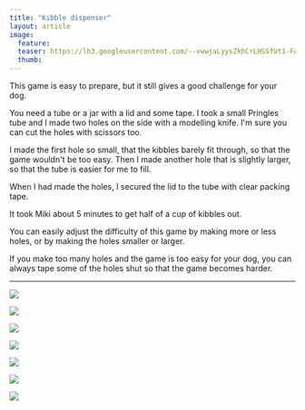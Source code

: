 ```yaml
---
title: "Kibble dispenser"
layout: article
image:
  feature:
  teaser: https://lh3.googleusercontent.com/--vwwjaLyysZkhCrLHSSfUt1-Fo5O8Mrr6zfr2QHuF1zs1kpLOYwW0FusPHpO9uVN5UPlm0wvgYIwbkGDfKVPuPC-O26PSXh3o9aB25ihiibNOYiSVYFHgpa9Yc0tebdPPaonEGoELrJQhg5rOc7iQ31nSulHDPXs4_KICiZeaU7KK9ClZbMBbfjmOweq70gGHs3imzieth1rIT_lRQV6obJ3VZyCm-isdscQNHjc8xXMgzQ4pRyRnttZHDStMN-UvMh-3TEyQsHdAJURHtcJCmOx2T1-8C8PlB6kDIyhOrO8WK3iYseK1mWDmRfPwJZQ--Stz-FO8sG7xJBSgM_xiVApw2cEq4OE1w03zYjcPiNJdrI4YU1xfJD72PxKgQKE87xWo9SuQ_OIHYlCrh9Rs2QDHh6-JjnjSwkF8Roo_G1K7zOYuPmROQuV30PvA2oaw8-GiwyQmANFsIZUbvDg44l3Aoljj29Gx2LeMjUF6j75SMVUQ0d5erWaZHXWuZILbUi8YEZ9rw2mPWOt2vdYR35UgYece-UKQiZ_6qDC48=w245
  thumb:
---
```


This game is easy to prepare, but it still gives a good challenge for your dog.

You need a tube or a jar with a lid and some tape. I took a small Pringles tube and I made two holes on the side with a modelling knife. I'm sure you can cut the holes with scissors too.

I made the first hole so small, that the kibbles barely fit through, so that the game wouldn't be too easy. Then I made another hole that is slightly larger, so that the tube is easier for me to fill.

When I had made the holes, I secured the lid to the tube with clear packing tape.

It took Miki about 5 minutes to get half of a cup of kibbles out.

You can easily adjust the difficulty of this game by making more or less holes, or by making the holes smaller or larger.

If you make too many holes and the game is too easy for your dog, you can always tape some of the holes shut so that the game becomes harder.

---

[![](https://lh3.googleusercontent.com/moC4lTVrkgH4r1H9wQPnrHTFHHNNOuEbOFUKXnYbHhMgrDLwKpEbjBVcS1l0UPa7476ubHYpJNmhNuuI4gBBl8kay-uDgrRnob0aNBRoVWp_5JXATrrxstZvoNiqflbzPxvYFykAEdBgacbb5rRdXHzo-_cInfuNiC1MgxUM_67aAORjAzfGvmW8OHI0yvf516BMzObRaDfU051ys2VFgNTXT9908mlGlGBgslkYvFdi-XiTGrqljRFT1EG3DMFHRvO_U2I3LM-m1cXHNuLUQtlkAhA50gK6W8svvLmvb17Gd-aiQoh6fSEjjWz9Gycb2oCmO0_eJFEaz1pn2vOTWNK6C3eVkHoxtUrLXJRqC7kL5wqNpr1tyaLlRAMwdzv2tsxzivDCwo-3jmc9N0UagEExWOwbK_QoUT0weEvYfh3Rp_H_kuyTwCVtnMCZR-AHBT7hzTFAYcY3TyjM4q-77rTDS1Gt-Ro1p-Zi9PpfUgUKDqLTFtupDi1uTtZQLRWV4n-mtW9UC2lwLmcrjFicpPEOpdZS_mya2-baef-YN2k=w800)](https://lh3.googleusercontent.com/moC4lTVrkgH4r1H9wQPnrHTFHHNNOuEbOFUKXnYbHhMgrDLwKpEbjBVcS1l0UPa7476ubHYpJNmhNuuI4gBBl8kay-uDgrRnob0aNBRoVWp_5JXATrrxstZvoNiqflbzPxvYFykAEdBgacbb5rRdXHzo-_cInfuNiC1MgxUM_67aAORjAzfGvmW8OHI0yvf516BMzObRaDfU051ys2VFgNTXT9908mlGlGBgslkYvFdi-XiTGrqljRFT1EG3DMFHRvO_U2I3LM-m1cXHNuLUQtlkAhA50gK6W8svvLmvb17Gd-aiQoh6fSEjjWz9Gycb2oCmO0_eJFEaz1pn2vOTWNK6C3eVkHoxtUrLXJRqC7kL5wqNpr1tyaLlRAMwdzv2tsxzivDCwo-3jmc9N0UagEExWOwbK_QoUT0weEvYfh3Rp_H_kuyTwCVtnMCZR-AHBT7hzTFAYcY3TyjM4q-77rTDS1Gt-Ro1p-Zi9PpfUgUKDqLTFtupDi1uTtZQLRWV4n-mtW9UC2lwLmcrjFicpPEOpdZS_mya2-baef-YN2k=s0)

[![](https://lh3.googleusercontent.com/hVRVkyq7LIsUnQqrY1tDUumKabFm1yc3fsdD6zarS2qK1Xk0rDlB06oORzpajzY1TEzDSaZAoqB7M43ort5_YpW1bUVzhwZbJoY3wTtJC3JWnSmqeyclmSMde1u3u37shkB1N9ft2kk720okDMeTISXx4Oi2Fva6AbMJ9tFFpR2UtjexmIkbwqIkNjSfxcHBPAnLLUBVZpOKZSHYengtlrqR5hFMSVnJtGJSpyr_UdzZnnmqSduFL-jcxrWls7vYKUE7r4KYOsIqfGfMh1nqgpKsZvHKEBj_0v7BX1OshcrVmUvPmd1v85j0zBGYziVik3wgVVOmQnd47RtoN4m6rGJWCXfcJxEaZkat58_Z5UQUzDj8L1lOtnUXhoFBhoAW9BuFJEoaOdpoocvFHWV8jQMHOxBtlOazlASigHTP3K9vEcI-aOduDDzRFgiP2xjxRCYuEFYNAaIyoUKaF6GV45aYaQGq8Es8To-sKasRy6mqk12Ju0t_EhXcVNmNfO0406ygkvS5ulwEBX2P9YHEmOGkACKKR4VuPTMjhN9Zzdo=w800)](https://lh3.googleusercontent.com/hVRVkyq7LIsUnQqrY1tDUumKabFm1yc3fsdD6zarS2qK1Xk0rDlB06oORzpajzY1TEzDSaZAoqB7M43ort5_YpW1bUVzhwZbJoY3wTtJC3JWnSmqeyclmSMde1u3u37shkB1N9ft2kk720okDMeTISXx4Oi2Fva6AbMJ9tFFpR2UtjexmIkbwqIkNjSfxcHBPAnLLUBVZpOKZSHYengtlrqR5hFMSVnJtGJSpyr_UdzZnnmqSduFL-jcxrWls7vYKUE7r4KYOsIqfGfMh1nqgpKsZvHKEBj_0v7BX1OshcrVmUvPmd1v85j0zBGYziVik3wgVVOmQnd47RtoN4m6rGJWCXfcJxEaZkat58_Z5UQUzDj8L1lOtnUXhoFBhoAW9BuFJEoaOdpoocvFHWV8jQMHOxBtlOazlASigHTP3K9vEcI-aOduDDzRFgiP2xjxRCYuEFYNAaIyoUKaF6GV45aYaQGq8Es8To-sKasRy6mqk12Ju0t_EhXcVNmNfO0406ygkvS5ulwEBX2P9YHEmOGkACKKR4VuPTMjhN9Zzdo=s0)

[![](https://lh3.googleusercontent.com/PnQb6yGjZhPdQTp4JkTtUvQ7jJPnUfJveKPVVzEb8sGoQxlQag6a-1Pya9GqqMlgfI-J79KnmJOOrsxdEt2BIRhw_60jLVbOh-jXDzt5u_MT7w3s8MMrr0I-zAV_KBsMlW3Ho5aAnzGcUe_fU1eRgi8J10Hux8u4fGiIYWYKdNfQ86SnAY7dBe3Jh8VObGVHXFkhR5xfODYrjbZxdYLTt8WgEICkXKURoDbn_3srkcIiWlN6wFq-2tGQKfqRRGeYX1KpZTApztYYQueCBXoIIz4FpcPsCb4N52VelQ_nKqLfrM4y2YK6fy4XsH_IKENNi4hmf_UIiEwEpdPeB2STGwOsFdDnuXJD06fs6hBuAp4eTuHhSBMYN1w9fKFi55u7-EN-0vF-nh-zm8rGcTMEGpFb2P7jCT9cX20wiHynhsQmgTabSHbzRp8eIcoz5WGA9xOTZTMRBfamGQghjgOcWOJQOcz0Gibr4lst1aruLkHxDUo37UCXCvIUIWC_nyCOt3F1tDHrflzr8rVhBNwoo5dmeOjjUxqW_h2nMroB8ig=w800)](https://lh3.googleusercontent.com/PnQb6yGjZhPdQTp4JkTtUvQ7jJPnUfJveKPVVzEb8sGoQxlQag6a-1Pya9GqqMlgfI-J79KnmJOOrsxdEt2BIRhw_60jLVbOh-jXDzt5u_MT7w3s8MMrr0I-zAV_KBsMlW3Ho5aAnzGcUe_fU1eRgi8J10Hux8u4fGiIYWYKdNfQ86SnAY7dBe3Jh8VObGVHXFkhR5xfODYrjbZxdYLTt8WgEICkXKURoDbn_3srkcIiWlN6wFq-2tGQKfqRRGeYX1KpZTApztYYQueCBXoIIz4FpcPsCb4N52VelQ_nKqLfrM4y2YK6fy4XsH_IKENNi4hmf_UIiEwEpdPeB2STGwOsFdDnuXJD06fs6hBuAp4eTuHhSBMYN1w9fKFi55u7-EN-0vF-nh-zm8rGcTMEGpFb2P7jCT9cX20wiHynhsQmgTabSHbzRp8eIcoz5WGA9xOTZTMRBfamGQghjgOcWOJQOcz0Gibr4lst1aruLkHxDUo37UCXCvIUIWC_nyCOt3F1tDHrflzr8rVhBNwoo5dmeOjjUxqW_h2nMroB8ig=s0)

[![](https://lh3.googleusercontent.com/KT8kOEydW95ZG6yswrdNEowZPidK9wTcJev1LYV_SsvmBGijuytP-jIRRTySOhxcJgnbwVczd_H3FkXEeHFKGsk28dq48UVFobXpUFVh4IXuVryInY6F-lhFdlhKRmJGBijfXCA7sKJE6jzakR5gQG8JMpzFHOq4hFxZRjM_ObiG-rcPFdCG1oftwqjLFaxZa0amuoXXV8DF_YY04KxQBeCokrNTnD8NFEhluaZxTwyM9eJeuFVVP_i9UivJbk8UDWRe-OLGSZT-WXVl9YGyWqUX8MjIsAFwCPu7K1SYCUiGxTTjs7tx1jYd-gA5aaeJk2WZdC1KSnjEfcrN6IQoBQtuaE0oLX--o9cmJ0HBmj7xB4h6BRAN-CNuFw-UT53O19h_YDuhtoenuaWPos3SAc7Y-n5pSifOeH3VswPA1xC0W4guRrI6ztu3vu-3Zx9o5YPrxcbpGwObuF0xQD89tib7TTu6JV1m3IIZkk3luOdhnhtnU4QSRpgR1EcnG1UTg-eF90OgY5PjP0u3WAEKMDAhYLz090Uqg4B1w3Vfm2U=w800)](https://lh3.googleusercontent.com/KT8kOEydW95ZG6yswrdNEowZPidK9wTcJev1LYV_SsvmBGijuytP-jIRRTySOhxcJgnbwVczd_H3FkXEeHFKGsk28dq48UVFobXpUFVh4IXuVryInY6F-lhFdlhKRmJGBijfXCA7sKJE6jzakR5gQG8JMpzFHOq4hFxZRjM_ObiG-rcPFdCG1oftwqjLFaxZa0amuoXXV8DF_YY04KxQBeCokrNTnD8NFEhluaZxTwyM9eJeuFVVP_i9UivJbk8UDWRe-OLGSZT-WXVl9YGyWqUX8MjIsAFwCPu7K1SYCUiGxTTjs7tx1jYd-gA5aaeJk2WZdC1KSnjEfcrN6IQoBQtuaE0oLX--o9cmJ0HBmj7xB4h6BRAN-CNuFw-UT53O19h_YDuhtoenuaWPos3SAc7Y-n5pSifOeH3VswPA1xC0W4guRrI6ztu3vu-3Zx9o5YPrxcbpGwObuF0xQD89tib7TTu6JV1m3IIZkk3luOdhnhtnU4QSRpgR1EcnG1UTg-eF90OgY5PjP0u3WAEKMDAhYLz090Uqg4B1w3Vfm2U=s0)

[![](https://lh3.googleusercontent.com/yWh9Ey4goHB2Z7iHqZLDEcjwwNrYRVEoVKUuNrWIMYen4MAOf3FBRQsQT5B7CABmoQCbciuAAYiycvwUk82H9P3gOdIDd76HEcaVtJYN5YidZDgrGmshO8CIEzCacAOzX78EUwclqmRvclqZnVy-S3qpFHIrDJxrZjIjbY5HlT6mJtFyy9wZi-IvzsBKSeebEz5Oq5x4BKJs5GPsIEbCnliGEwhzbyy-LZI2RSANKohyOiqaMRQMmvDBvCJ06xvjbbV0iL1FOUF0wLzP79ws-K4fhmJ515MAe1Mdi0ovMxln229nvl8_AMoy2lFF_00YoZHJKdwwCP9Sj0LpcHdsWd33MRA8I1PPgu0o2iDZObt4ZRmus0d3c4EYILAWZHpkl1rpOHADRrypnaFmjwS-Yg69nGZES6MHzLu1JKhqGwzEky_dsLKiLQXF4PyPvY7oG6H2QDT3wGiL05jbbawJmC2TWfsYOUa7BYPb7J6E91xXx-nyz4yZL7qGK9aINKlLdIp_9wDgu5pWZUXS0_BZwnZ7oKDW6E5QBieucm1dN3U=w800)](https://lh3.googleusercontent.com/yWh9Ey4goHB2Z7iHqZLDEcjwwNrYRVEoVKUuNrWIMYen4MAOf3FBRQsQT5B7CABmoQCbciuAAYiycvwUk82H9P3gOdIDd76HEcaVtJYN5YidZDgrGmshO8CIEzCacAOzX78EUwclqmRvclqZnVy-S3qpFHIrDJxrZjIjbY5HlT6mJtFyy9wZi-IvzsBKSeebEz5Oq5x4BKJs5GPsIEbCnliGEwhzbyy-LZI2RSANKohyOiqaMRQMmvDBvCJ06xvjbbV0iL1FOUF0wLzP79ws-K4fhmJ515MAe1Mdi0ovMxln229nvl8_AMoy2lFF_00YoZHJKdwwCP9Sj0LpcHdsWd33MRA8I1PPgu0o2iDZObt4ZRmus0d3c4EYILAWZHpkl1rpOHADRrypnaFmjwS-Yg69nGZES6MHzLu1JKhqGwzEky_dsLKiLQXF4PyPvY7oG6H2QDT3wGiL05jbbawJmC2TWfsYOUa7BYPb7J6E91xXx-nyz4yZL7qGK9aINKlLdIp_9wDgu5pWZUXS0_BZwnZ7oKDW6E5QBieucm1dN3U=s0)

[![](https://lh3.googleusercontent.com/mecF9DSQZJ551X6iVoX1BgaWMA7cNmcGxYwSrCrnZJQO_cdVx1StELjkI7KLDCedF0V53sSQEoSTJqLYapTFFnEhIOutHXpWvZVDwGwMvoLpFXOocIOIfaAaDESEQG2rvWAe93QFVMuFZp2kdSL_iUv65U8P131xh96B88Ab8u2TviGyjTJD-vtJn2zNLiuEAFLGt5OhOLxuSVkAydYMzedvuwk7Zg6MnXBlbQGveWFBaa0_pmFgTgVP-se1SirDQzuSLqbYxSN-Iy-JxhoGR5nKgMHxc1-Lt4MpMbcPWzknymqawLuuVCh2NgxBi1VnBvYjSsFdap7ehYrKzw9AixG96rmyBTH0qi5QO3MHL4JO-ilS68K_9-AuKjiXhBb7VW0-71nwLMJkNeQeQMQq1GSfOJQD_h_m_nlMre1G-rY_xH5A-AaChoRoA_MzOwTRcy807Eas9VpohX63NgNmCqRCrlt34uz9_BL7HiF_7dlwsbbP3HSomDzAzsyVQku7F9n-sEhpAdHR3qBnGiMKqBpe9jp1XzN0OajkVb8SaUM=w800)](https://lh3.googleusercontent.com/mecF9DSQZJ551X6iVoX1BgaWMA7cNmcGxYwSrCrnZJQO_cdVx1StELjkI7KLDCedF0V53sSQEoSTJqLYapTFFnEhIOutHXpWvZVDwGwMvoLpFXOocIOIfaAaDESEQG2rvWAe93QFVMuFZp2kdSL_iUv65U8P131xh96B88Ab8u2TviGyjTJD-vtJn2zNLiuEAFLGt5OhOLxuSVkAydYMzedvuwk7Zg6MnXBlbQGveWFBaa0_pmFgTgVP-se1SirDQzuSLqbYxSN-Iy-JxhoGR5nKgMHxc1-Lt4MpMbcPWzknymqawLuuVCh2NgxBi1VnBvYjSsFdap7ehYrKzw9AixG96rmyBTH0qi5QO3MHL4JO-ilS68K_9-AuKjiXhBb7VW0-71nwLMJkNeQeQMQq1GSfOJQD_h_m_nlMre1G-rY_xH5A-AaChoRoA_MzOwTRcy807Eas9VpohX63NgNmCqRCrlt34uz9_BL7HiF_7dlwsbbP3HSomDzAzsyVQku7F9n-sEhpAdHR3qBnGiMKqBpe9jp1XzN0OajkVb8SaUM=s0)

[![](https://lh3.googleusercontent.com/Q2LLH07AtjjDczqrmxESxQ0O0Iz4GBDZJascAvLVe5Iz04zDZJj2BQ2J7NN0fhrvItmlqTskAx-81SC93EGHWWSNSkBIC7nEcva8PzMfovUCdL0sOlYvUYs28GspbaPfElYT7wsLITl4anyRR5rGQ7PyPL_lUhV82StIlioHoWtWAB6DosoRAWgd2bboHUlkWUuvxb-1Ao002np_umOXRHf58GqOU3K9uQM619g6OGF118tC0uG6Nm0cZmDopJ8hP8RHMPTQATPTcLIUSF7fI6pt4_gR1VH5aAS_GwR-5Zs0Zfcl8v7Dp2efeRB6Y4L5LOQOmdHIO1CwNgeFXL5IwOTbj_WFf0LxLm0TZpdfMp8_QjeZ0vS15XtMa4qMstt1I8iORxTY53YMsdSAW6a9hiGDTo4brAxyIJnJ3OkwidbWY3Y8Zd5kc1jIRpvv2umyrAAYOb7GKN7WjXpWu_OHYz9SOsYf3pHSKafhH2hJmxhxWuqjEQob_MCop_2cma1YLCd3lxM4aAacc6fhVI7c8MUocTljbZGmqTJ1NKzmhlM=w800)](https://lh3.googleusercontent.com/Q2LLH07AtjjDczqrmxESxQ0O0Iz4GBDZJascAvLVe5Iz04zDZJj2BQ2J7NN0fhrvItmlqTskAx-81SC93EGHWWSNSkBIC7nEcva8PzMfovUCdL0sOlYvUYs28GspbaPfElYT7wsLITl4anyRR5rGQ7PyPL_lUhV82StIlioHoWtWAB6DosoRAWgd2bboHUlkWUuvxb-1Ao002np_umOXRHf58GqOU3K9uQM619g6OGF118tC0uG6Nm0cZmDopJ8hP8RHMPTQATPTcLIUSF7fI6pt4_gR1VH5aAS_GwR-5Zs0Zfcl8v7Dp2efeRB6Y4L5LOQOmdHIO1CwNgeFXL5IwOTbj_WFf0LxLm0TZpdfMp8_QjeZ0vS15XtMa4qMstt1I8iORxTY53YMsdSAW6a9hiGDTo4brAxyIJnJ3OkwidbWY3Y8Zd5kc1jIRpvv2umyrAAYOb7GKN7WjXpWu_OHYz9SOsYf3pHSKafhH2hJmxhxWuqjEQob_MCop_2cma1YLCd3lxM4aAacc6fhVI7c8MUocTljbZGmqTJ1NKzmhlM=s0)
